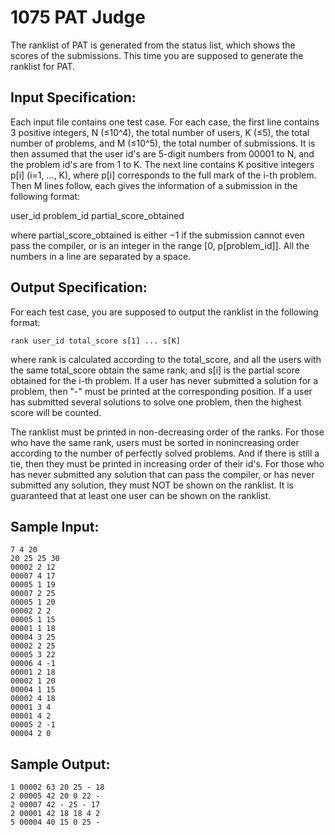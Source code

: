 # 1075 PAT Judge
The ranklist of PAT is generated from the status list, which shows the scores of the submissions. This time you are supposed to generate the ranklist for PAT.

## Input Specification:
Each input file contains one test case. For each case, the first line contains 3 positive integers, N (≤10^4), the total number of users, K (≤5), the total number of problems, and M (≤10^5), the total number of submissions. It is then assumed that the user id's are 5-digit numbers from 00001 to N, and the problem id's are from 1 to K. The next line contains K positive integers p[i] (i=1, ..., K), where p[i] corresponds to the full mark of the i-th problem. Then M lines follow, each gives the information of a submission in the following format:

user_id problem_id partial_score_obtained

where partial_score_obtained is either −1 if the submission cannot even pass the compiler, or is an integer in the range [0, p[problem_id]]. All the numbers in a line are separated by a space.

## Output Specification:
For each test case, you are supposed to output the ranklist in the following format:

    rank user_id total_score s[1] ... s[K]

where rank is calculated according to the total_score, and all the users with the same total_score obtain the same rank; and s[i] is the partial score obtained for the i-th problem. If a user has never submitted a solution for a problem, then "-" must be printed at the corresponding position. If a user has submitted several solutions to solve one problem, then the highest score will be counted.

The ranklist must be printed in non-decreasing order of the ranks. For those who have the same rank, users must be sorted in nonincreasing order according to the number of perfectly solved problems. And if there is still a tie, then they must be printed in increasing order of their id's. For those who has never submitted any solution that can pass the compiler, or has never submitted any solution, they must NOT be shown on the ranklist. It is guaranteed that at least one user can be shown on the ranklist.

## Sample Input:
    7 4 20
    20 25 25 30
    00002 2 12
    00007 4 17
    00005 1 19
    00007 2 25
    00005 1 20
    00002 2 2
    00005 1 15
    00001 1 18
    00004 3 25
    00002 2 25
    00005 3 22
    00006 4 -1
    00001 2 18
    00002 1 20
    00004 1 15
    00002 4 18
    00001 3 4
    00001 4 2
    00005 2 -1
    00004 2 0

## Sample Output:
    1 00002 63 20 25 - 18
    2 00005 42 20 0 22 -
    2 00007 42 - 25 - 17
    2 00001 42 18 18 4 2
    5 00004 40 15 0 25 -